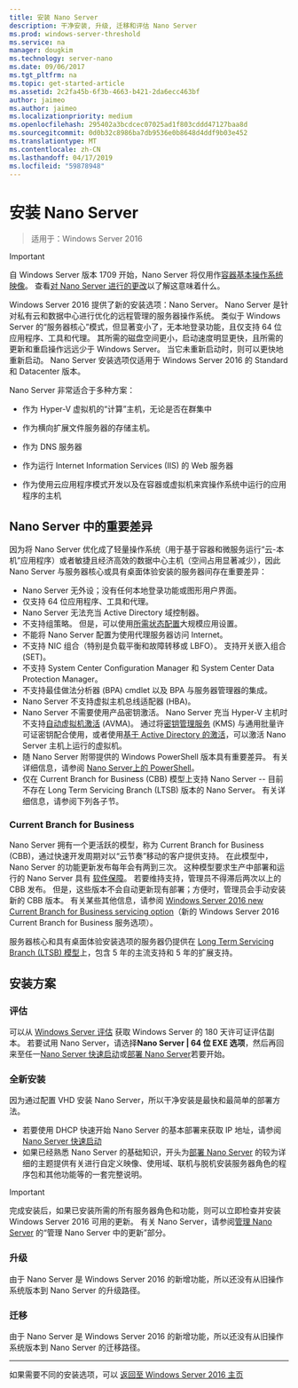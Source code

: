 ```yaml
---
title: 安装 Nano Server
description: 干净安装, 升级, 迁移和评估 Nano Server
ms.prod: windows-server-threshold
ms.service: na
manager: dougkim
ms.technology: server-nano
ms.date: 09/06/2017
ms.tgt_pltfrm: na
ms.topic: get-started-article
ms.assetid: 2c2fa45b-6f3b-4663-b421-2da6ecc463bf
author: jaimeo
ms.author: jaimeo
ms.localizationpriority: medium
ms.openlocfilehash: 295402a3bcdcec07025ad1f803cddd47127baa8d
ms.sourcegitcommit: 0d0b32c8986ba7db9536e0b8648d4ddf9b03e452
ms.translationtype: MT
ms.contentlocale: zh-CN
ms.lasthandoff: 04/17/2019
ms.locfileid: "59878948"
---
```

# <a name="install-nano-server"></a>安装 Nano Server

>适用于：Windows Server 2016

> [!IMPORTANT]
> 自 Windows Server 版本 1709 开始，Nano Server 将仅用作[容器基本操作系统映像](/virtualization/windowscontainers/quick-start/using-insider-container-images#install-base-container-image)。 查看[对 Nano Server 进行的更改](nano-in-semi-annual-channel.md)以了解这意味着什么。 

Windows Server 2016 提供了新的安装选项：Nano Server。 Nano Server 是针对私有云和数据中心进行优化的远程管理的服务器操作系统。 类似于 Windows Server 的“服务器核心”模式，但显著变小了，无本地登录功能，且仅支持 64 位应用程序、工具和代理。 其所需的磁盘空间更小，启动速度明显更快，且所需的更新和重启操作远远少于 Windows Server。 当它未重新启动时，则可以更快地重新启动。 Nano Server 安装选项仅适用于 Windows Server 2016 的 Standard 和 Datacenter 版本。  

Nano Server 非常适合于多种方案：  
  
-   作为 Hyper-V 虚拟机的“计算”主机，无论是否在群集中  
  
-   作为横向扩展文件服务器的存储主机。  
  
-   作为 DNS 服务器  
  
-   作为运行 Internet Information Services (IIS) 的 Web 服务器  
  
-   作为使用云应用程序模式开发以及在容器或虚拟机来宾操作系统中运行的应用程序的主机  
  
## <a name="important-differences-in-nano-server"></a>Nano Server 中的重要差异

因为将 Nano Server 优化成了轻量操作系统（用于基于容器和微服务运行“云-本机”应用程序）或者敏捷且经济高效的数据中心主机（空间占用显著减少），因此 Nano Server 与服务器核心或具有桌面体验安装的服务器间存在重要差异：

- Nano Server 无外设；没有任何本地登录功能或图形用户界面。
- 仅支持 64 位应用程序、工具和代理。
- Nano Server 无法充当 Active Directory 域控制器。
- 不支持组策略。 但是，可以使用[所需状态配置](https://msdn.microsoft.com/powershell/dsc/nanoDsc)大规模应用设置。
- 不能将 Nano Server 配置为使用代理服务器访问 Internet。
- 不支持 NIC 组合（特别是负载平衡和故障转移或 LBFO）。 支持开关嵌入组合 (SET)。
- 不支持 System Center Configuration Manager 和 System Center Data Protection Manager。
- 不支持最佳做法分析器 (BPA) cmdlet 以及 BPA 与服务器管理器的集成。
- Nano Server 不支持虚拟主机总线适配器 (HBA)。
- Nano Server 不需要使用产品密钥激活。 Nano Server 充当 Hyper-V 主机时不支持[自动虚拟机激活](https://technet.microsoft.com/library/dn303421%28v=ws.11%29.aspx) (AVMA)。 通过将[密钥管理服务](https://technet.microsoft.com/library/jj612867(v=ws.11).aspx) (KMS) 与通用批量许可证密钥配合使用，或者使用[基于 Active Directory 的激活](https://technet.microsoft.com/library/dn502534(v=ws.11).aspx)，可以激活 Nano Server 主机上运行的虚拟机。
- 随 Nano Server 附带提供的 Windows PowerShell 版本具有重要差异。 有关详细信息，请参阅 [Nano Server上的 PowerShell](PowerShell-on-Nano-Server.md)。
- 仅在 Current Branch for Business (CBB) 模型上支持 Nano Server -- 目前不存在 Long Term Servicing Branch (LTSB) 版本的 Nano Server。 有关详细信息，请参阅下列各子节。

### <a name="current-branch-for-business"></a>Current Branch for Business
Nano Server 拥有一个更活跃的模型，称为 Current Branch for Business (CBB)，通过快速开发周期对以“云节奏”移动的客户提供支持。 在此模型中，Nano Server 的功能更新发布每年会有两到三次。 这种模型要求生产中部署和运行的 Nano Server 具有 [软件保障](https://www.microsoft.com/en-us/licensing/licensing-programs/software-assurance-default.aspx)。 若要维持支持，管理员不得滞后两次以上的 CBB 发布。 但是，这些版本不会自动更新现有部署；方便时，管理员会手动安装新的 CBB 版本。 有关某些其他信息，请参阅 [Windows Server 2016 new Current Branch for Business servicing option](https://blogs.technet.microsoft.com/windowsserver/2016/07/12/windows-server-2016-new-current-branch-for-business-servicing-option/)（新的 Windows Server 2016 Current Branch for Business 服务选项）。

服务器核心和具有桌面体验安装选项的服务器仍提供在 [Long Term Servicing Branch (LTSB) 模型](https://support.microsoft.com/lifecycle#gp%2Fgp_msl_policy)上，包含 5 年的主流支持和 5 年的扩展支持。

## <a name="installation-scenarios"></a>安装方案

### <a name="evaluation"></a>评估
可以从 [Windows Server 评估](https://www.microsoft.com/evalcenter/evaluate-windows-server-2016) 获取 Windows Server 的 180 天许可证评估副本。 若要试用 Nano Server，请选择**Nano Server | 64 位 EXE 选项**，然后再回来至任一[Nano Server 快速启动](Nano-Server-Quick-Start.md)或[部署 Nano Server](Deploy-Nano-Server.md)若要开始。

### <a name="clean-installation"></a>全新安装
因为通过配置 VHD 安装 Nano Server，所以干净安装是最快和最简单的部署方法。

- 若要使用 DHCP 快速开始 Nano Server 的基本部署来获取 IP 地址，请参阅 [Nano Server 快速启动](Nano-Server-Quick-Start.md) 
- 如果已经熟悉 Nano Server 的基础知识，开头为[部署 Nano Server](Deploy-Nano-Server.md) 的较为详细的主题提供有关进行自定义映像、使用域、联机与脱机安装服务器角色的程序包和其他功能等的一套完整说明。

> [!IMPORTANT]  
> 完成安装后，如果已安装所需的所有服务器角色和功能，则可以立即检查并安装 Windows Server 2016 可用的更新。 有关 Nano Server，请参阅[管理 Nano Server](Manage-Nano-Server.md) 的“管理 Nano Server 中的更新”部分。

### <a name="upgrade"></a>升级
由于 Nano Server 是 Windows Server 2016 的新增功能，所以还没有从旧操作系统版本到 Nano Server 的升级路径。

### <a name="migration"></a>迁移
由于 Nano Server 是 Windows Server 2016 的新增功能，所以还没有从旧操作系统版本到 Nano Server 的迁移路径。
  
-------------------------------------
如果需要不同的安装选项，可以 [返回至 Windows Server 2016 主页](windows-server-2016.md) 

  


 
